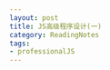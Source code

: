 ```yaml
---
layout: post
title: JS高级程序设计(一)
category: ReadingNotes
tags: 
- professionalJS
---
```



#### <script>元素

	- 六个属性：
	 - async：立即下载脚本
	 - charset：代码字符集
	 - defer：脚本可以延迟到文档完全被解析和显示之后再执行
	 - language : 废弃
	 - src : source
	 - type : 内容类型

	> 现代Web 应用程序一般都把全部JavaScript 引用放在<body>元素中页面内容的后面，或者使用defer属性，H5中规定按照顺序延迟，标记为async 的脚本并不保证按照指定它们的先后顺序执行

#### 文档模式

	> 混杂模式（quirks mode）和标准模式（standards mode）

	```
	<!-- HTML 4.01 严格型 -->
	<!DOCTYPE HTML PUBLIC "-//W3C//DTD HTML 4.01//EN"
	"http://www.w3.org/TR/html4/strict.dtd">
	<!-- XHTML 1.0 严格型 -->
	<!DOCTYPE html PUBLIC
	"-//W3C//DTD XHTML 1.0 Strict//EN"
	"http://www.w3.org/TR/xhtml1/DTD/xhtml1-strict.dtd">
	<!-- HTML 5 -->
	<!DOCTYPE html>
	```

#### <noscript>元素
	> 当浏览器不支持JavaScript 时使用<noscript>元素让页面平稳地退化
